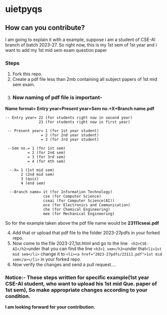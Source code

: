 # uietpyqs
## How can you contribute?

I am going to explain it with a example, suppose i am a student of CSE-AI branch of batch 2023-27.
So right now, this is my 1st sem of 1st year and i want to add my 1st mid sem exam question paper

### Steps
1. Fork this repo.
2. Create a pdf file less than 2mb containing all subject papers of 1st mid sem exam.
3. ### Now naming  of pdf file is important-

**Name format= Entry year+Present year+Sem no.+X+Branch name.pdf**

    -- Entry year= 22 (for students right now in second year)
                   23 (for students right now in first year)

     -- Present year= 1 (for 1st year student)
                    = 2 (for 2nd year student)
                    = 3 (for 3rd year student)

     --Sem no.= 1 (for 1st sem)
              = 2 (for 2nd sem)
              = 3 (for 3rd sem)
              = 4 (for 4th sem)

      --X= 1 (1st mid sem)
           2 (2nd mid sem)
           3 (quiz)
           4 (end sem)

      --Branch name= it (for Information Technology)
                     cse (for Computer Science)
                     cseai (for Computer Science(AI))
                     ece (for Electronics and Communication)
                     che (for Chemical Engineering)
                     mee (for Mechanical Engineering)
So for the example taken above the pdf file name would be **23111cseai.pdf**

4. Add that or upload that pdf file to the folder 2023-27pdfs in your forked repo.
5. Now come to the file 2023-27_1st.html and go to the line ` <h2>CSE-AI</h2>`under that you can find the line
   `<h3>1 sem</h3>`under that`<li>1st mid sem</li>`
   change it to
`<li><a href="2023-27pdfs/23111.pdf">1st mid sem</a></li>` in your forked repo.
7. Now verify the changes and send a pull request....

### Notice:- These steps written for specific example(1st year CSE-AI student, who want to upload his 1st mid Que. paper of 1st sem), So make appropriate changes according to your condition.

**I am looking forward for your contribution.**


